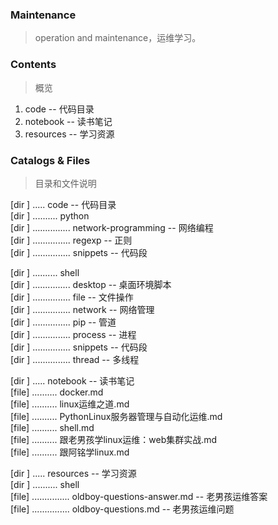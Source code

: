 ### Maintenance
>operation and maintenance，运维学习。

### Contents
>概览  

1. code -- 代码目录
2. notebook -- 读书笔记
3. resources -- 学习资源

### Catalogs & Files
>目录和文件说明  

[dir ] ..... code -- 代码目录  
[dir ] .......... python  
[dir ] ............... network-programming -- 网络编程  
[dir ] ............... regexp -- 正则  
[dir ] ............... snippets -- 代码段  

[dir ] .......... shell  
[dir ] ............... desktop -- 桌面环境脚本  
[dir ] ............... file -- 文件操作  
[dir ] ............... network -- 网络管理  
[dir ] ............... pip -- 管道  
[dir ] ............... process -- 进程  
[dir ] ............... snippets -- 代码段  
[dir ] ............... thread -- 多线程  

[dir ] ..... notebook -- 读书笔记  
[file] .......... docker.md  
[file] .......... linux运维之道.md  
[file] .......... PythonLinux服务器管理与自动化运维.md  
[file] .......... shell.md  
[file] .......... 跟老男孩学linux运维：web集群实战.md  
[file] .......... 跟阿铭学linux.md  

[dir ] ..... resources -- 学习资源  
[dir ] .......... shell  
[file] ............... oldboy-questions-answer.md -- 老男孩运维答案  
[file] ............... oldboy-questions.md -- 老男孩运维问题  
